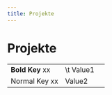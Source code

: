 ```yaml
---
title: Projekte
---
```


# Projekte

| | | |
|-|-|-|
|__Bold Key__   xx| \t Value1 |
| Normal Key    xx| Value2 |